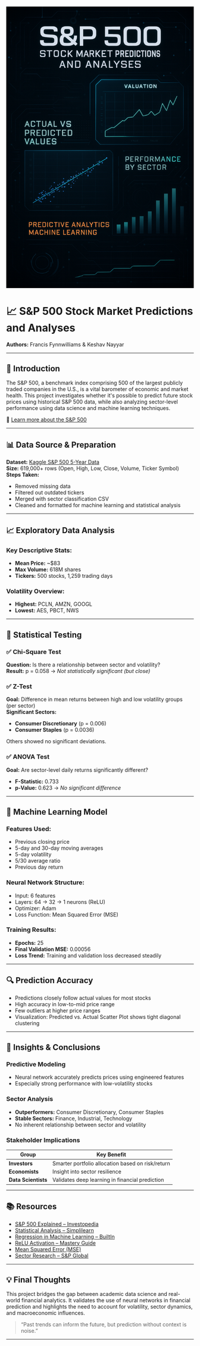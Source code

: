[![S&P 500 Project Preview](images/preview.png)](https://silentcobra44.github.io)

# 📈 S&P 500 Stock Market Predictions and Analyses

**Authors:** Francis Fynnwilliams & Keshav Nayyar

---

## 🧠 Introduction

The S&P 500, a benchmark index comprising 500 of the largest publicly traded companies in the U.S., is a vital barometer of economic and market health. This project investigates whether it's possible to predict future stock prices using historical S&P 500 data, while also analyzing sector-level performance using data science and machine learning techniques.

🔗 [Learn more about the S&P 500](https://www.investopedia.com/terms/s/sp500.asp)

---

## 📊 Data Source & Preparation

**Dataset:** [Kaggle S&P 500 5-Year Data](https://www.kaggle.com/datasets/camnugent/sandp500)  
**Size:** 619,000+ rows (Open, High, Low, Close, Volume, Ticker Symbol)  
**Steps Taken:**
- Removed missing data
- Filtered out outdated tickers
- Merged with sector classification CSV
- Cleaned and formatted for machine learning and statistical analysis

---

## 📈 Exploratory Data Analysis

### Key Descriptive Stats:
- **Mean Price:** ~$83
- **Max Volume:** 618M shares
- **Tickers:** 500 stocks, 1,259 trading days

### Volatility Overview:
- **Highest:** PCLN, AMZN, GOOGL
- **Lowest:** AES, PBCT, NWS

---

## 🧪 Statistical Testing

### ✅ Chi-Square Test
**Question:** Is there a relationship between sector and volatility?  
**Result:** p = 0.058 → *Not statistically significant (but close)*

### ✅ Z-Test
**Goal:** Difference in mean returns between high and low volatility groups (per sector)  
**Significant Sectors:**
- **Consumer Discretionary** (p = 0.006)
- **Consumer Staples** (p = 0.0036)

Others showed no significant deviations.

### ✅ ANOVA Test
**Goal:** Are sector-level daily returns significantly different?  
- **F-Statistic:** 0.733  
- **p-Value:** 0.623 → *No significant difference*

---

## 🤖 Machine Learning Model

### Features Used:
- Previous closing price
- 5-day and 30-day moving averages
- 5-day volatility
- 5/30 average ratio
- Previous day return

### Neural Network Structure:
- Input: 6 features
- Layers: 64 → 32 → 1 neurons (ReLU)
- Optimizer: Adam
- Loss Function: Mean Squared Error (MSE)

### Training Results:
- **Epochs:** 25
- **Final Validation MSE:** 0.00056  
- **Loss Trend:** Training and validation loss decreased steadily

---

## 🔍 Prediction Accuracy

- Predictions closely follow actual values for most stocks
- High accuracy in low-to-mid price range
- Few outliers at higher price ranges
- Visualization: Predicted vs. Actual Scatter Plot shows tight diagonal clustering

---

## 🧠 Insights & Conclusions

### Predictive Modeling
- Neural network accurately predicts prices using engineered features
- Especially strong performance with low-volatility stocks

### Sector Analysis
- **Outperformers:** Consumer Discretionary, Consumer Staples
- **Stable Sectors:** Finance, Industrial, Technology
- No inherent relationship between sector and volatility

### Stakeholder Implications
| Group           | Key Benefit |
|----------------|-------------|
| **Investors**  | Smarter portfolio allocation based on risk/return |
| **Economists** | Insight into sector resilience |
| **Data Scientists** | Validates deep learning in financial prediction |

---

## 📚 Resources

- [S&P 500 Explained – Investopedia](https://www.investopedia.com/terms/s/sp500.asp)  
- [Statistical Analysis – Simplilearn](https://www.simplilearn.com/what-is-statistical-analysis-article)  
- [Regression in Machine Learning – BuiltIn](https://builtin.com/data-science/regression-machine-learning)  
- [ReLU Activation – Mastery Guide](https://machinelearningmastery.com/rectified-linear-activation-function-for-deep-learning-neural-networks)  
- [Mean Squared Error (MSE)](https://builtin.com/machine-learning/loss-functions)  
- [Sector Research – S&P Global](https://www.spglobal.com/spdji/en/documents/research/research-the-impact-of-the-global-economy-on-the-sp-500.pdf)

---

## 💡 Final Thoughts

This project bridges the gap between academic data science and real-world financial analytics. It validates the use of neural networks in financial prediction and highlights the need to account for volatility, sector dynamics, and macroeconomic influences.

> “Past trends can inform the future, but prediction without context is noise.”

---